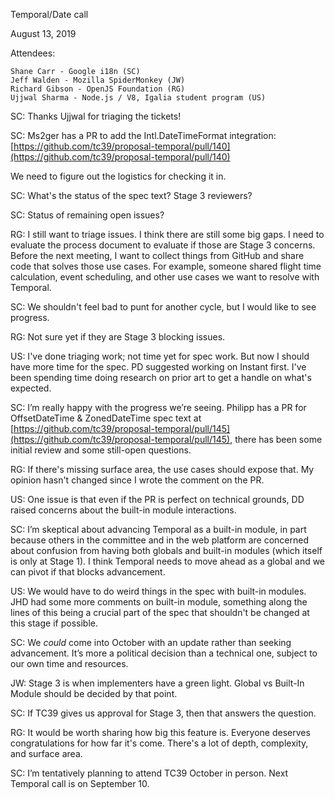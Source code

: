 Temporal/Date call

August 13, 2019

Attendees:

	Shane Carr - Google i18n (SC)
	Jeff Walden - Mozilla SpiderMonkey (JW)
	Richard Gibson - OpenJS Foundation (RG)
	Ujjwal Sharma - Node.js / V8, Igalia student program (US)

SC: Thanks Ujjwal for triaging the tickets!

SC: Ms2ger has a PR to add the Intl.DateTimeFormat integration: [https://github.com/tc39/proposal-temporal/pull/140](https://github.com/tc39/proposal-temporal/pull/140)

We need to figure out the logistics for checking it in.

SC: What's the status of the spec text?  Stage 3 reviewers?

SC: Status of remaining open issues?

RG: I still want to triage issues.  I think there are still some big gaps.  I need to evaluate the process document to evaluate if those are Stage 3 concerns.  Before the next meeting, I want to collect things from GitHub and share code that solves those use cases.  For example, someone shared flight time calculation, event scheduling, and other use cases we want to resolve with Temporal.

SC: We shouldn't feel bad to punt for another cycle, but I would like to see progress.

RG: Not sure yet if they are Stage 3 blocking issues.

US: I've done triaging work; not time yet for spec work.  But now I should have more time for the spec.  PD suggested working on Instant first.  I've been spending time doing research on prior art to get a handle on what's expected.

SC: I’m really happy with the progress we’re seeing. Philipp has a PR for OffsetDateTime & ZonedDateTime spec text at [https://github.com/tc39/proposal-temporal/pull/145](https://github.com/tc39/proposal-temporal/pull/145), there has been some initial review and some still-open questions.

RG: If there's missing surface area, the use cases should expose that.  My opinion hasn't changed since I wrote the comment on the PR.

US: One issue is that even if the PR is perfect on technical grounds, DD raised concerns about the built-in module interactions.

SC: I’m skeptical about advancing Temporal as a built-in module, in part because others in the committee and in the web platform are concerned about confusion from having both globals and built-in modules (which itself is only at Stage 1). I think Temporal needs to move ahead as a global and we can pivot if that blocks advancement.

US: We would have to do weird things in the spec with built-in modules.  JHD had some more comments on built-in module, something along the lines of this being a crucial part of the spec that shouldn't be changed at this stage if possible.

SC: We *could* come into October with an update rather than seeking advancement. It’s more a political decision than a technical one, subject to our own time and resources.

JW: Stage 3 is when implementers have a green light.  Global vs Built-In Module should be decided by that point.

SC: If TC39 gives us approval for Stage 3, then that answers the question.

RG: It would be worth sharing how big this feature is.  Everyone deserves congratulations for how far it's come.  There's a lot of depth, complexity, and surface area.

SC: I’m tentatively planning to attend TC39 October in person. Next Temporal call is on September 10.

